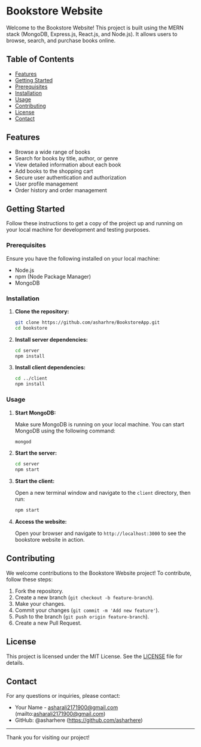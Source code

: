 # Bookstore Website

Welcome to the Bookstore Website! This project is built using the MERN stack (MongoDB, Express.js, React.js, and Node.js). It allows users to browse, search, and purchase books online.

## Table of Contents

- [Features](#features)
- [Getting Started](#getting-started)
- [Prerequisites](#prerequisites)
- [Installation](#installation)
- [Usage](#usage)
- [Contributing](#contributing)
- [License](#license)
- [Contact](#contact)

## Features

- Browse a wide range of books
- Search for books by title, author, or genre
- View detailed information about each book
- Add books to the shopping cart
- Secure user authentication and authorization
- User profile management
- Order history and order management

## Getting Started

Follow these instructions to get a copy of the project up and running on your local machine for development and testing purposes.

### Prerequisites

Ensure you have the following installed on your local machine:

- Node.js
- npm (Node Package Manager)
- MongoDB

### Installation

1. **Clone the repository:**

   ```bash
   git clone https://github.com/asharhre/BookstoreApp.git
   cd bookstore
   ```

2. **Install server dependencies:**

   ```bash
   cd server
   npm install
   ```

3. **Install client dependencies:**

   ```bash
   cd ../client
   npm install
   ```

### Usage

1. **Start MongoDB:**

   Make sure MongoDB is running on your local machine. You can start MongoDB using the following command:

   ```bash
   mongod
   ```

2. **Start the server:**

   ```bash
   cd server
   npm start
   ```

3. **Start the client:**

   Open a new terminal window and navigate to the `client` directory, then run:

   ```bash
   npm start
   ```

4. **Access the website:**

   Open your browser and navigate to `http://localhost:3000` to see the bookstore website in action.

## Contributing

We welcome contributions to the Bookstore Website project! To contribute, follow these steps:

1. Fork the repository.
2. Create a new branch (`git checkout -b feature-branch`).
3. Make your changes.
4. Commit your changes (`git commit -m 'Add new feature'`).
5. Push to the branch (`git push origin feature-branch`).
6. Create a new Pull Request.

## License

This project is licensed under the MIT License. See the [LICENSE](LICENSE) file for details.

## Contact

For any questions or inquiries, please contact:

- Your Name - asharali2171900@gmail.com (mailto:asharali2171900@gmail.com)
- GitHub: @asharhere (https://github.com/asharhere)

---

Thank you for visiting our project!
